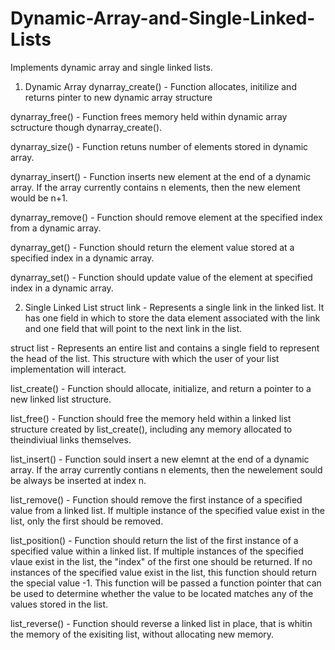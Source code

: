 # Dynamic-Array-and-Single-Linked-Lists

Implements dynamic array and single linked lists.

1. Dynamic Array
dynarray_create() - Function allocates, initilize and returns pinter to new dynamic array structure

dynarray_free() - Function frees memory held within dynamic array sctructure though dynarray_create().

dynarray_size() - Function retuns number of elements stored in dynamic array.

dynarray_insert() - Function inserts new element at the end of a dynamic array. If the array currently contains n elements, then the new element would be n+1.

dynarray_remove() - Function should remove element at the specified index from a dynamic array.

dynarray_get() - Function should return the element value stored at a specified index in a dynamic array.

dynarray_set() - Function should update value of the element at specified index in a dynamic array.

2. Single Linked List
struct link - Represents a single link in the linked list. It has one field in which to store the data element associated with the link and one field that will point to the next link in the list.

struct list - Represents an entire list and contains a single field to represent the head of the list. This structure with which the user of your list implementation will interact.

list_create() - Function should allocate, initialize, and return a pointer to a new linked list structure.

list_free() - Function should free the memory held within a linked list structure created by list_create(), including any memory allocated to theindiviual links themselves.

list_insert() - Function sould insert a new elemnt at the end of a dynamic array. If the array currently contians n elements, then the newelement sould be always be inserted at index n.

list_remove() - Function should remove the first instance of a specified value from a linked list. If multiple instance of the specified value exist in the list, only the first should be removed.

list_position() - Function should return the list of the first instance of a specified value within a linked list. If multiple instances of the specified vlaue exist in the list, the "index" of the first one should be returned. If no instances of the specified value exist in the list, this function should return the special value -1. This function will be passed a function pointer that can be used to determine whether the value to be located matches any of the values stored in the list.

list_reverse() - Function should reverse a linked list in place, that is whitin the memory of the exisiting list, without allocating new memory.
